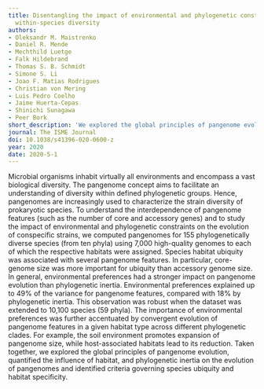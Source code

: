 ```yaml
---
title: Disentangling the impact of environmental and phylogenetic constraints on prokaryotic
  within-species diversity
authors:
- Oleksandr M. Maistrenko
- Daniel R. Mende
- Mechthild Luetge
- Falk Hildebrand
- Thomas S. B. Schmidt
- Simone S. Li
- Joao F. Matias Rodrigues
- Christian von Mering
- Luis Pedro Coelho
- Jaime Huerta-Cepas
- Shinichi Sunagawa
- Peer Bork
short_description: 'We explored the global principles of pangenome evolution, quantified the influence of habitat, and phylogenetic inertia on the evolution of pangenomes and identified criteria governing species ubiquity and habitat specificity.'
journal: The ISME Journal
doi: 10.1038/s41396-020-0600-z
year: 2020
date: 2020-5-1
---
```


Microbial organisms inhabit virtually all environments and encompass a vast biological diversity. The pangenome concept aims to facilitate an understanding of diversity within defined phylogenetic groups. Hence, pangenomes are increasingly used to characterize the strain diversity of prokaryotic species. To understand the interdependence of pangenome features (such as the number of core and accessory genes) and to study the impact of environmental and phylogenetic constraints on the evolution of conspecific strains, we computed pangenomes for 155 phylogenetically diverse species (from ten phyla) using 7,000 high-quality genomes to each of which the respective habitats were assigned. Species habitat ubiquity was associated with several pangenome features. In particular, core-genome size was more important for ubiquity than accessory genome size. In general, environmental preferences had a stronger impact on pangenome evolution than phylogenetic inertia. Environmental preferences explained up to 49% of the variance for pangenome features, compared with 18% by phylogenetic inertia. This observation was robust when the dataset was extended to 10,100 species (59 phyla). The importance of environmental preferences was further accentuated by convergent evolution of pangenome features in a given habitat type across different phylogenetic clades. For example, the soil environment promotes expansion of pangenome size, while host-associated habitats lead to its reduction. Taken together, we explored the global principles of pangenome evolution, quantified the influence of habitat, and phylogenetic inertia on the evolution of pangenomes and identified criteria governing species ubiquity and habitat specificity.